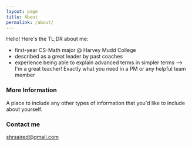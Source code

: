 ```yaml
---
layout: page
title: About
permalink: /about/
---
```


Hello! Here's the TL;DR about me:
- first-year CS-Math major @ Harvey Mudd College
- described as a great leader by past coaches 
- experience being able to explain advanced terms in simpler terms
--> I'm a great teacher! Exactly what you need in a PM or any helpful team member

### More Information

A place to include any other types of information that you'd like to include about yourself.

### Contact me

[shrsaired@gmail.com](mailto:shrsaired@gmail.com)
